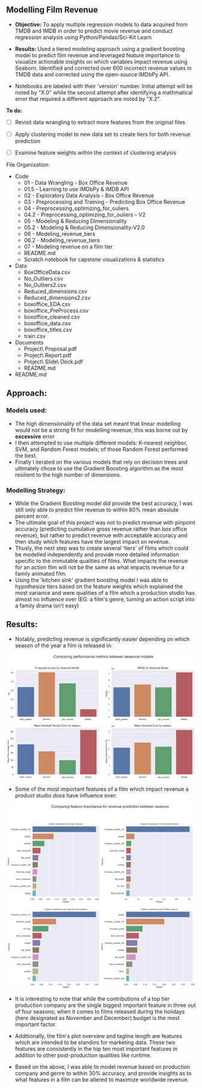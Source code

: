 ## Modelling Film Revenue 

- **Objective:** To apply multiple regression models to data acquired from TMDB and IMDB in order to predict movie revenue and conduct regression analysis using Python/Pandas/Sci-Kit Learn

- **Results:** Used a tiered modeling approach using a gradient boosting model to predict film revenue and leveraged feature importance to visualize actionable insights on which variables impact revenue using Seaborn.  Identified and corrected over 600 incorrect revenue values in TMDB  data and corrected using the open-source IMDbPy API.


- Notebooks are labeled with their 'version' number.  Initial attempt will be noted by "X.0" while the second attempt after identifying a mathmatical error that required a different approach are noted by "X.2".  

**To do:**

- [ ] Revisit data wrangling to extract more features from the original files

- [ ] Apply clustering model to new data set to create tiers for both revenue prediction

- [ ] Examine feature weights within the context of clustering analysis

File Organization:

- Code
  - 01 - Data Wrangling - Box Office Revenue
  - 01.5 - Learning to use IMDbPy & IMDB API
  - 02 - Exploratory Data Analysis - Box Office Revenue
  - 03 - Preprocessing and Training - Predicting Box Office Revenue
  - 04 - Preprocessing_optimizing_for_ouliers
  - 04.2 - Preprocessing_optimizing_for_ouliers - V2
  - 05 - Modeling & Reducing Dimensionality
  - 05.2 - Modeling & Reducing Dimensionality-V2.0
  - 06 - Modeling_revenue_tiers
  - 06.2 - Modeling_revenue_tiers
  - 07 - Modeling revenue on a film tier
  - README.md
  - Scratch notebook for capstone visualizations & statistics
- Data
  - BoxOfficeData.csv
  - No_Outliers.csv
  - No_Outliers2.csv
  - Reduced_dimensions.csv
  - Reduced_dimensions2.csv
  - boxoffice_EDA.csv
  - boxoffice_PreProcess.csv
  - boxoffice_cleaned.csv
  - boxoffice_data.csv
  - boxoffice_titles.csv
  - train.csv
- Documents
  - Project\ Proposal.pdf
  - Project\ Report.pdf
  - Project\ Slide\ Deck.pdf
  - README.md
- README.md



## Approach:

### Models used:
 
- The high dimensionality of the data set meant that linear modelling would not be a strong fit for modelling revenue, this was borne out by **excessive** error
- I then attempted to use multiple different models: K-nearest neighbor, SVM, and Random Forest models; of those Random Forest performed the best.
- Finally I iterated on the various models that rely on decision trees and ultimately chose to use the Gradient Boosting algorithm as the most resilient to the       high number of dimensions.
    
### Modelling Strategy:

- While the Gradient Boosting model did provide the best accuracy, I was still only able to predict film revenue to within 80% mean absolute percent error.
- The ultimate goal of this project was not to predict revenue with pinpoint accuracy (predicting cumulative gross revenue rather than box office
      revenue), but rather to predict revenue with acceptable accuracy and then study which features have the largest impact on revenue. 
- Thusly, the next step was to create several 'tiers' of films which could be modelled independently and provide more detailed information specific to the immutable qualities of films.  What impacts the revenue for an action film will not be the same as what impacts revenue for a family animated film.
- Using the 'kitchen sink' gradient boosting model I was able to hypothesize tiers based on the feature weights which explained the most variance and were qualities of a film which a production studio has almost no influence over (EG: a film's genre, turning an action script into a family drama isn't easy)
      
## Results:
    
- Notably, predicting revenue is significantly easier depending on which season of the year a film is released in: 
    
![image of seasonal accuracy](https://github.com/NickD-Dean/Springboard/blob/c9c6e35ebb8c1e80284073d6184f352bf71d6f77/Film_revenue_regression_analysis/Documents/Seasonal%20error.png)

- Some of the most important features of a film which impact revenue a product studio *does* have influence over: 
    
![image of feature importance](https://github.com/NickD-Dean/Springboard/blob/c9c6e35ebb8c1e80284073d6184f352bf71d6f77/Film_revenue_regression_analysis/Documents/Feature%20Importance.png)
    
- It is interesting to note that while the contributions of a top tier production company are the single biggest important feature in three out of four seasons; when it comes to films released during the holidays (here designated as November and December) budget is the most important factor.
      
- Additionally, the film's plot overview and tagline length are features which are intended to be standins for marketing data.  These two features are consistently in the top ten most important features in addition to other post-production qualities like runtime. 
      
- Based on the above, I was able to model revenue based on production company and genre to within 30% accuracy, and provide insights as to what features in a film can be altered to maximize worldwide revenue.
